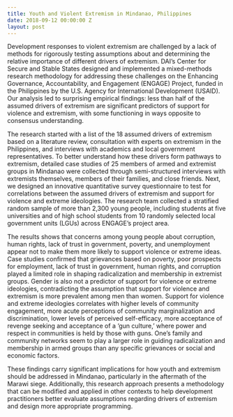 ```yaml
---
title: Youth and Violent Extremism in Mindanao, Philippines
date: 2018-09-12 00:00:00 Z
layout: post
---
```


Development responses to violent extremism are challenged by a lack of methods for rigorously testing assumptions about and determining the relative importance of different drivers of extremism. DAI’s Center for Secure and Stable States designed and implemented a mixed-methods research methodology for addressing these challenges on the Enhancing Governance, Accountability, and Engagement (ENGAGE) Project, funded in the Philippines by the U.S. Agency for International Development (USAID). Our analysis led to surprising empirical findings: less than half of the assumed drivers of extremism are significant predictors of support for violence and extremism, with some functioning in ways opposite to consensus understanding.

The research started with a list of the 18 assumed drivers of extremism based on a literature review, consultation with experts on extremism in the Philippines, and interviews with academics and local government representatives. To better understand how these drivers form pathways to extremism, detailed case studies of 25 members of armed and extremist groups in Mindanao were collected through semi-structured interviews with extremists themselves, members of their families, and close friends. Next, we designed an innovative quantitative survey questionnaire to test for correlations between the assumed drivers of extremism and support for violence and extreme ideologies. The research team collected a stratified random sample of more than 2,300 young people, including students at five universities and of high school students from 10 randomly selected local government units (LGUs) across ENGAGE’s project area. 

The results shows that concerns among young people about corruption, human rights, lack of trust in government, poverty, and unemployment appear not to make them more likely to support violence or extreme ideas. Case studies confirmed that grievances based on poverty, poor prospects for employment, lack of trust in government, human rights, and corruption played a limited role in shaping radicalization and membership in extremist groups. Gender is also not a predictor of support for violence or extreme ideologies, contradicting the assumption that support for violence and extremism is more prevalent among men than women. Support for violence and extreme ideologies correlates with higher levels of community engagement, more acute perceptions of community marginalization and discrimination, lower levels of perceived self-efficacy, more acceptance of revenge seeking and acceptance of a ‘gun culture,’ where power and respect in communities is held by those with guns. One’s family and community networks seem to play a larger role in guiding radicalization and membership in armed groups than any specific grievances or social and economic factors. 

These findings carry significant implications for how youth and extremism should be addressed in Mindanao, particularly in the aftermath of the Marawi siege. Additionally, this research approach presents a methodology that can be modified and applied in other contexts to help development practitioners better evaluate assumptions regarding drivers of extremism and design more appropriate programming.